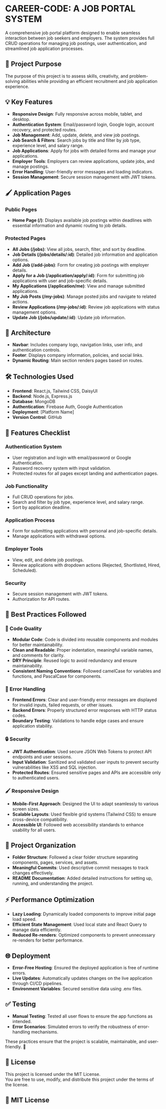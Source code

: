 # CAREER-CODE: A JOB PORTAL SYSTEM

A comprehensive job portal platform designed to enable seamless interaction between job seekers and employers. The system provides full CRUD operations for managing job postings, user authentication, and streamlined job application processes.

## 🌟 Project Purpose

The purpose of this project is to assess skills, creativity, and problem-solving abilities while providing an efficient recruitment and job application experience.

## 💡 Key Features

- **Responsive Design**: Fully responsive across mobile, tablet, and desktop.
- **Authentication System**: Email/password login, Google login, account recovery, and protected routes.
- **Job Management**: Add, update, delete, and view job postings.
- **Job Search & Filters**: Search jobs by title and filter by job type, experience level, and salary range.
- **Job Applications**: Apply for jobs with detailed forms and manage your applications.
- **Employer Tools**: Employers can review applications, update jobs, and manage postings.
- **Error Handling**: User-friendly error messages and loading indicators.
- **Session Management**: Secure session management with JWT tokens.

## 🖌️ Application Pages

### Public Pages
- **Home Page (/)**: Displays available job postings within deadlines with essential information and dynamic routing to job details.

### Protected Pages
- **All Jobs (/jobs)**: View all jobs, search, filter, and sort by deadline.
- **Job Details (/jobs/details/:id)**: Detailed job information and application options.
- **Add Job (/add-jobs)**: Form for creating job postings with employer details.
- **Apply for a Job (/application/apply/:id)**: Form for submitting job applications with user and job-specific details.
- **My Applications (/application/me)**: View and manage submitted applications.
- **My Job Posts (/my-jobs)**: Manage posted jobs and navigate to related actions.
- **Review Applications (/my-jobs/:id)**: Review job applications with status management options.
- **Update Job (/jobs/update/:id)**: Update job information.

## 📂 Architecture

- **Navbar**: Includes company logo, navigation links, user info, and authentication controls.
- **Footer**: Displays company information, policies, and social links.
- **Dynamic Routing**: Main section renders pages based on routes.

## 🛠️ Technologies Used

- **Frontend**: React.js, Tailwind CSS, DaisyUI
- **Backend**: Node.js, Express.js
- **Database**: MongoDB
- **Authentication**: Firebase Auth, Google Authentication
- **Deployment**: [Platform Name]
- **Version Control**: GitHub

## 🚀 Features Checklist

### Authentication System
- User registration and login with email/password or Google Authentication.
- Password recovery system with input validation.
- Protected routes for all pages except landing and authentication pages.

### Job Functionality
- Full CRUD operations for jobs.
- Search and filter by job type, experience level, and salary range.
- Sort by application deadline.

### Application Process
- Form for submitting applications with personal and job-specific details.
- Manage applications with withdrawal options.

### Employer Tools
- View, edit, and delete job postings.
- Review applications with dropdown actions (Rejected, Shortlisted, Hired, Scheduled).

### Security
- Secure session management with JWT tokens.
- Authorization for API routes.

## 📜 Best Practices Followed

### 🧹 Code Quality
- **Modular Code**: Code is divided into reusable components and modules for better maintainability.
- **Clean and Readable**: Proper indentation, meaningful variable names, and comments for clarity.
- **DRY Principle**: Reused logic to avoid redundancy and ensure maintainability.
- **Consistent Naming Conventions**: Followed camelCase for variables and functions, and PascalCase for components.

### 🚦 Error Handling
- **Frontend Errors**: Clear and user-friendly error messages are displayed for invalid inputs, failed requests, or other issues.
- **Backend Errors**: Properly structured error responses with HTTP status codes.
- **Boundary Testing**: Validations to handle edge cases and ensure application stability.

### 🔒 Security
- **JWT Authentication**: Used secure JSON Web Tokens to protect API endpoints and user sessions.
- **Input Validation**: Sanitized and validated user inputs to prevent security vulnerabilities like XSS and SQL injection.
- **Protected Routes**: Ensured sensitive pages and APIs are accessible only to authenticated users.

### 🖌️ Responsive Design
- **Mobile-First Approach**: Designed the UI to adapt seamlessly to various screen sizes.
- **Scalable Layouts**: Used flexible grid systems (Tailwind CSS) to ensure cross-device compatibility.
- **Accessible UI**: Followed web accessibility standards to enhance usability for all users.

## 📂 Project Organization

- **Folder Structure**: Followed a clear folder structure separating components, pages, services, and assets.
- **Meaningful Commits**: Used descriptive commit messages to track changes effectively.
- **README Documentation**: Added detailed instructions for setting up, running, and understanding the project.

## ⚡ Performance Optimization

- **Lazy Loading**: Dynamically loaded components to improve initial page load speed.
- **Efficient State Management**: Used local state and React Query to manage data efficiently.
- **Reduced Re-renders**: Optimized components to prevent unnecessary re-renders for better performance.

## 🌐 Deployment

- **Error-Free Hosting**: Ensured the deployed application is free of runtime errors.
- **Live Updates**: Automatically updates changes on the live application through CI/CD pipelines.
- **Environment Variables**: Secured sensitive data using .env files.

## ✅ Testing

- **Manual Testing**: Tested all user flows to ensure the app functions as intended.
- **Error Scenarios**: Simulated errors to verify the robustness of error-handling mechanisms.

These practices ensure that the project is scalable, maintainable, and user-friendly. 🚀

## 📜 License

This project is licensed under the MIT License.  
You are free to use, modify, and distribute this project under the terms of the license.

## 📄 MIT License

